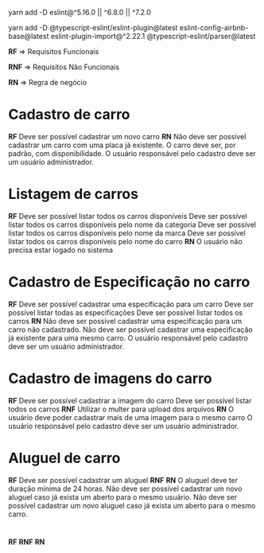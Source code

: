 yarn add -D eslint@^5.16.0 || ^6.8.0 || ^7.2.0 

yarn add -D @typescript-eslint/eslint-plugin@latest eslint-config-airbnb-base@latest eslint-plugin-import@^2.22.1 @typescript-eslint/parser@latest

**RF** => Requisitos Funcionais

**RNF** => Requisitos Não Funcionais

**RN** => Regra de negócio

# Cadastro de carro

**RF** 
Deve ser possível cadastrar um novo carro
**RN**
Não deve ser possível cadastrar um carro com uma placa já existente.
O carro deve ser, por padrão, com disponibilidade.
O usuário responsável pelo cadastro deve ser um usuário administrador.

# Listagem de carros

**RF** 
Deve ser possível listar todos os carros disponíveis
Deve ser possível listar todos os carros disponíveis pelo nome da categoria
Deve ser possível listar todos os carros disponíveis pelo nome da marca
Deve ser possível listar todos os carros disponíveis pelo nome do carro
**RN**
O usuário não precisa estar logado no sistema

# Cadastro de Especificação no carro
**RF** 
Deve ser possível cadastrar uma especificação para um carro
Deve ser possível listar todas as especificações
Deve ser possível listar todos os carros
**RN**
Não deve ser possível cadastrar uma especificação para um carro não cadastrado.
Não deve ser possível cadastrar uma especificação já existente para uma mesmo carro.
O usuário responsável pelo cadastro deve ser um usuário administrador.

# Cadastro de imagens do carro
**RF** 
Deve ser possível cadastrar a imagem do carro
Deve ser possível listar todos os carros
**RNF** 
Utilizar o multer para upload dos arquivos
**RN**
O usuário deve poder cadastrar mais de uma imagem para o mesmo carro
O usuário responsável pelo cadastro deve ser um usuário administrador.

# Aluguel de carro
**RF** 
Deve ser possível cadastrar um aluguel
**RNF** 
**RN**
O aluguel deve ter duração mínima de 24 horas.
Não deve ser possível cadastrar um novo aluguel caso já exista um aberto para o mesmo usuário.
Não deve ser possível cadastrar um novo aluguel caso já exista um aberto para o mesmo carro.

# 
**RF** 
**RNF** 
**RN**